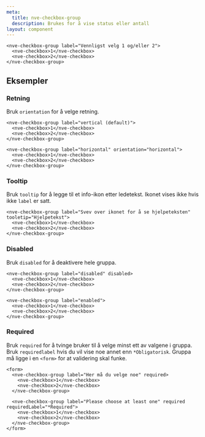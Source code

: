 ```yaml
---
meta:
  title: nve-checkbox-group
  description: Brukes for å vise status eller antall
layout: component
---
```


```html:preview
<nve-checkbox-group label="Vennligst velg 1 og/eller 2">
  <nve-checkbox>1</nve-checkbox>
  <nve-checkbox>2</nve-checkbox>
</nve-checkbox-group>
```

## Eksempler

### Retning

Bruk `orientation` for å velge retning.

```html:preview
<nve-checkbox-group label="vertical (default)">
  <nve-checkbox>1</nve-checkbox>
  <nve-checkbox>2</nve-checkbox>
</nve-checkbox-group>

<nve-checkbox-group label="horizontal" orientation="horizontal">
  <nve-checkbox>1</nve-checkbox>
  <nve-checkbox>2</nve-checkbox>
</nve-checkbox-group>
```

### Tooltip

Bruk `tooltip` for å legge til et info-ikon etter ledetekst. Ikonet vises ikke hvis ikke `label` er satt.

```html:preview
<nve-checkbox-group label="Svev over ikonet for å se hjelpeteksten" tooletip="Hjelpetekst">
  <nve-checkbox>1</nve-checkbox>
  <nve-checkbox>2</nve-checkbox>
</nve-checkbox-group>
```

### Disabled

Bruk `disabled` for å deaktivere hele gruppa.

```html:preview
<nve-checkbox-group label="disabled" disabled>
  <nve-checkbox>1</nve-checkbox>
  <nve-checkbox>2</nve-checkbox>
</nve-checkbox-group>

<nve-checkbox-group label="enabled">
  <nve-checkbox>1</nve-checkbox>
  <nve-checkbox>2</nve-checkbox>
</nve-checkbox-group>
```

### Required

Bruk `required` for å tvinge bruker til å velge minst ett av valgene i gruppa. Bruk `requiredlabel` hvis du vil vise noe annet enn `*Obligatorisk`. Gruppa må ligge i en `<form>` for at validering skal funke.

```html:preview
<form>
  <nve-checkbox-group label="Her må du velge noe" required>
    <nve-checkbox>1</nve-checkbox>
    <nve-checkbox>2</nve-checkbox>
  </nve-checkbox-group>

  <nve-checkbox-group label="Please choose at least one" required requiredLabel="*Required">
    <nve-checkbox>1</nve-checkbox>
    <nve-checkbox>2</nve-checkbox>
  </nve-checkbox-group>
</form>
```

